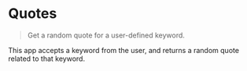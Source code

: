 # Quotes

> Get a random quote for a user-defined keyword.

This app accepts a keyword from the user, and returns a random quote related to that keyword.